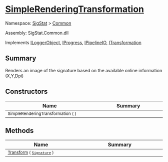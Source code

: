 # [SimpleRenderingTransformation](./SimpleRenderingTransformation.md)

Namespace: [SigStat]() > [Common](./README.md)

Assembly: SigStat.Common.dll

Implements [ILoggerObject](./ILoggerObject.md), [IProgress](./Helpers/IProgress.md), [IPipelineIO](./Pipeline/IPipelineIO.md), [ITransformation](./ITransformation.md)

## Summary
Renders an image of the signature based on the available online information (X,Y,Dpi)

## Constructors

| Name<a href="#"><img width=400></a> | Summary<a href="#"><img width=475></a> | 
| --- | --- | 
| <sub>SimpleRenderingTransformation (  )</sub>| <sub></sub>| <br>


## Methods

| Name<a href="#"><img width=400></a> | Summary<a href="#"><img width=475></a> | 
| --- | --- | 
| <sub>[Transform](./Methods/SimpleRenderingTransformation-100663461.md) ( [`Signature`](./Signature.md) )</sub>| <sub></sub>| <br>


